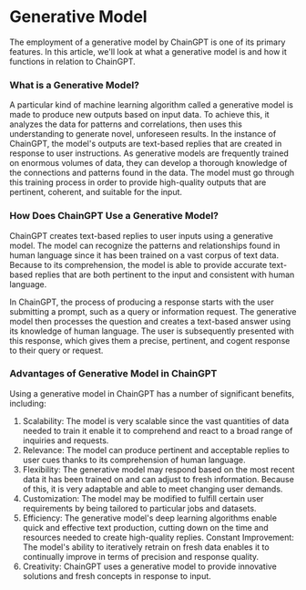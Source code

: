 # Generative Model

The employment of a generative model by ChainGPT is one of its primary features. In this article, we'll look at what a generative model is and how it functions in relation to ChainGPT.

### What is a Generative Model?

A particular kind of machine learning algorithm called a generative model is made to produce new outputs based on input data. To achieve this, it analyzes the data for patterns and correlations, then uses this understanding to generate novel, unforeseen results. In the instance of ChainGPT, the model's outputs are text-based replies that are created in response to user instructions. As generative models are frequently trained on enormous volumes of data, they can develop a thorough knowledge of the connections and patterns found in the data. The model must go through this training process in order to provide high-quality outputs that are pertinent, coherent, and suitable for the input.



### How Does ChainGPT Use a Generative Model?

ChainGPT creates text-based replies to user inputs using a generative model. The model can recognize the patterns and relationships found in human language since it has been trained on a vast corpus of text data. Because to its comprehension, the model is able to provide accurate text-based replies that are both pertinent to the input and consistent with human language.&#x20;

In ChainGPT, the process of producing a response starts with the user submitting a prompt, such as a query or information request. The generative model then processes the question and creates a text-based answer using its knowledge of human language. The user is subsequently presented with this response, which gives them a precise, pertinent, and cogent response to their query or request.



### Advantages of Generative Model in ChainGPT

Using a generative model in ChainGPT has a number of significant benefits, including:&#x20;

1. Scalability: The model is very scalable since the vast quantities of data needed to train it enable it to comprehend and react to a broad range of inquiries and requests.&#x20;
2. Relevance: The model can produce pertinent and acceptable replies to user cues thanks to its comprehension of human language.&#x20;
3. Flexibility: The generative model may respond based on the most recent data it has been trained on and can adjust to fresh information. Because of this, it is very adaptable and able to meet changing user demands.
4. Customization: The model may be modified to fulfill certain user requirements by being tailored to particular jobs and datasets.
5. Efficiency: The generative model's deep learning algorithms enable quick and effective text production, cutting down on the time and resources needed to create high-quality replies. Constant Improvement: The model's ability to iteratively retrain on fresh data enables it to continually improve in terms of precision and response quality.&#x20;
6. Creativity: ChainGPT uses a generative model to provide innovative solutions and fresh concepts in response to input.
